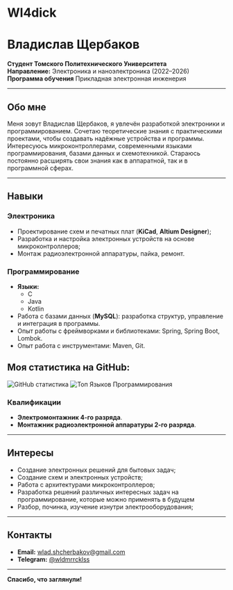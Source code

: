 # Wl4dick  
# Владислав Щербаков

**Студент Томского Политехнического Университета**  
**Направление:** Электроника и наноэлектроника (2022–2026)  
**Программа обучения** Прикладная электронная инженерия  

---

## **Обо мне**

Меня зовут Владислав Щербаков, я увлечён разработкой электроники и программированием. Сочетаю теоретические знания с практическими проектами, чтобы создавать надёжные устройства и программы. Интересуюсь микроконтроллерами, современными языками программирования, базами данных и схемотехникой. Стараюсь постоянно расширять свои знания как в аппаратной, так и в программной сферах.

---

## **Навыки**

### **Электроника**
- Проектирование схем и печатных плат (**KiCad**, **Altium Designer**);
- Разработка и настройка электронных устройств на основе микроконтроллеров;
- Монтаж радиоэлектронной аппаратуры, пайка, ремонт.

### **Программирование**
- **Языки:**
  - C
  - Java 
  - Kotlin
- Работа с базами данных (**MySQL**): разработка структур, управление и интеграция в программы.  
- Опыт работы с фреймворками и библиотеками: Spring, Spring Boot, Lombok.
- Опыт работа с инструментами: Maven, Git.

##  **Моя статистика на GitHub:**
![GitHub статистика](https://github-readme-stats.vercel.app/api?username=Wl4dick&show_icons=true&theme=radical)
![Топ Языков Программирования](https://github-readme-stats.vercel.app/api/top-langs/?username=Wl4dick&layout=compact&theme=radical)

### **Квалификации**
- **Электромонтажник 4-го разряда**.  
- **Монтажник радиоэлектронной аппаратуры 2-го разряда**.  

---

## **Интересы**

- Создание электронных решений для бытовых задач;
- Создание схем и электронных устройств;
- Работа с архитектурами микроконтроллеров;
- Разработка решений различных интересных задач на программирование, которые можно применять в будущем
- Разбор, починка, изучение изнутри электрооборудования;

---

## **Контакты**

- **Email:** wlad.shcherbakov@gmail.com 
- **Telegram:** [@wldmrrcklss](https://t.me/wldmrrcklss)  

---

**Спасибо, что заглянули!**